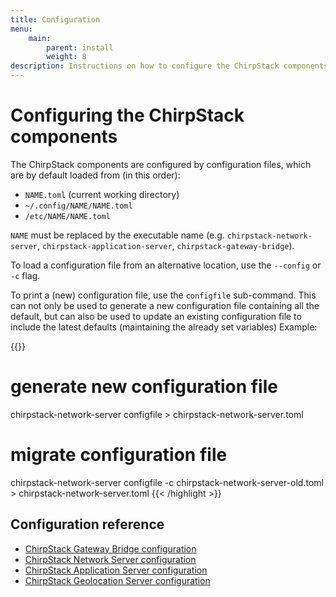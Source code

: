 ```yaml
---
title: Configuration
menu:
    main:
        parent: install
        weight: 8
description: Instructions on how to configure the ChirpStack components.
---
```


# Configuring the ChirpStack components

The ChirpStack components are configured by configuration files,
which are by default loaded from (in this order):

* `NAME.toml` (current working directory)
* `~/.config/NAME/NAME.toml`
* `/etc/NAME/NAME.toml`

`NAME` must be replaced by the executable name (e.g. `chirpstack-network-server`, 
`chirpstack-application-server`, `chirpstack-gateway-bridge`).

To load a configuration file from an alternative location, use
the `--config` or `-c` flag.

To print a (new) configuration file, use the `configfile` sub-command. This
can not only be used to generate a new configuration file containing all the
default, but can also be used to update an existing configuration file to
include the latest defaults (maintaining the already set variables) Example:

{{<highlight bash>}}
# generate new configuration file
chirpstack-network-server configfile > chirpstack-network-server.toml

# migrate configuration file
chirpstack-network-server configfile -c chirpstack-network-server-old.toml > chirpstack-network-server.toml
{{< /highlight >}}

## Configuration reference

* [ChirpStack Gateway Bridge configuration](/gateway-bridge/install/config/)
* [ChirpStack Network Server configuration](/network-server/install/config/)
* [ChirpStack Application Server configuration](/application-server/install/config/)
* [ChirpStack Geolocation Server configuration](/geolocation-server/install/config/)
